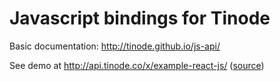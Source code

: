 # Javascript bindings for Tinode

Basic documentation: http://tinode.github.io/js-api/

See demo at http://api.tinode.co/x/example-react-js/ ([source](https://github.com/tinode/example-react-js))
